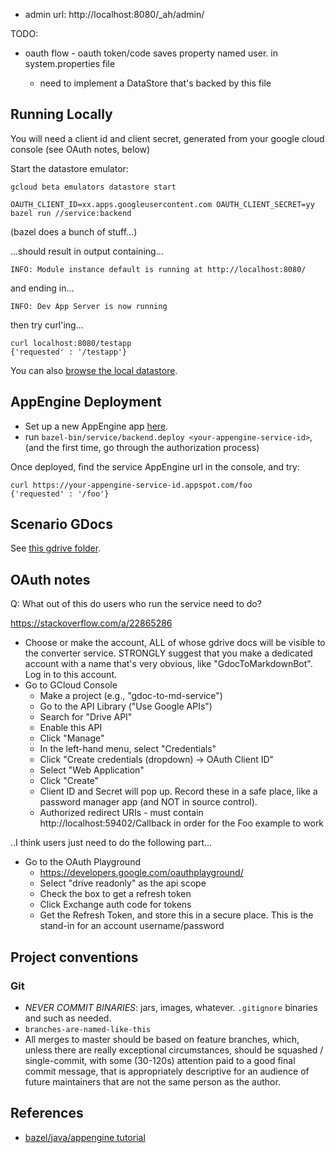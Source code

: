 
- admin url: http://localhost:8080/_ah/admin/


TODO:

- oauth flow - oauth token/code saves property named user.<user-id> in system.properties file
  - need to implement a DataStore that's backed by this file

## Running Locally

You will need a client id and client secret, generated from your google cloud console (see OAuth notes, below)

Start the datastore emulator:
```
gcloud beta emulators datastore start
```

```
OAUTH_CLIENT_ID=xx.apps.googleusercontent.com OAUTH_CLIENT_SECRET=yy bazel run //service:backend
```
(bazel does a bunch of stuff...)

...should result in output containing...
```
INFO: Module instance default is running at http://localhost:8080/
```
and ending in...

```
INFO: Dev App Server is now running
```

then try curl'ing...

```
curl localhost:8080/testapp
{'requested' : '/testapp'}
```

You can also [browse the local datastore](http://localhost:8080/_ah/admin).

## AppEngine Deployment

- Set up a new AppEngine app [here](https://console.cloud.google.com/projectselector/appengine/create?lang=java&st=true).
- run `bazel-bin/service/backend.deploy <your-appengine-service-id>`, (and the first time, go through the authorization process)

Once deployed, find the service AppEngine url in the console, and try:
```
curl https://your-appengine-service-id.appspot.com/foo
{'requested' : '/foo'}
```

## Scenario GDocs

See [this gdrive folder](https://drive.google.com/drive/folders/1SyDE0Ult3-PTh-dHAfOOkr7pikkKmASW).

## OAuth notes

Q: What out of this do users who run the service need to do?

https://stackoverflow.com/a/22865286

- Choose or make the account, ALL of whose gdrive docs will be visible to
  the converter service. STRONGLY suggest that you make a dedicated
  account with a name that's very obvious, like "GdocToMarkdownBot".
  Log in to this account.
- Go to GCloud Console
  - Make a project (e.g., "gdoc-to-md-service")
  - Go to the API Library ("Use Google APIs")
  - Search for "Drive API"
  - Enable this API
  - Click "Manage"
  - In the left-hand menu, select "Credentials"
  - Click "Create credentials (dropdown) -> OAuth Client ID"
  - Select "Web Application"
  - Click "Create"
  - Client ID and Secret will pop up. Record these in a safe place,
    like a password manager app (and NOT in source control).
  - Authorized redirect URIs - must contain http://localhost:59402/Callback
    in order for the Foo example to work

..I think users just need to do the following part...

- Go to the OAuth Playground
  - https://developers.google.com/oauthplayground/
  - Select "drive readonly" as the api scope
  - Check the box to get a refresh token
  - Click Exchange auth code for tokens
  - Get the Refresh Token, and store this in a secure place. This is the
    stand-in for an account username/password


## Project conventions

### Git

- <i>NEVER COMMIT BINARIES</i>: jars, images, whatever. `.gitignore` binaries and such as needed.
- `branches-are-named-like-this`
- All merges to master should be based on feature branches, which, unless there are really exceptional
circumstances, should be squashed / single-commit, with some (30-120s) attention paid
to a good final commit message, that is appropriately descriptive for an audience of future maintainers
that are not the same person as the author.

## References

- [bazel/java/appengine tutorial](https://docs.bazel.build/versions/master/tutorial/backend-server.html)